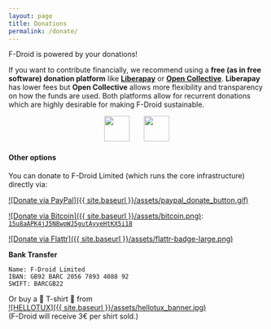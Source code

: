 ```yaml
---
layout: page
title: Donations
permalink: /donate/
---
```

F-Droid is powered by your donations!

If you want to contribute financially, we recommend using a **free (as in free software) donation platform** like **[Liberapay](https://liberapay.com/F-Droid-Data/)** or **[Open Collective](https://opencollective.com/f-droid/)**. **Liberapay** has lower fees but **Open Collective** allows more flexibility and transparency on how the funds are used.
Both platforms allow for recurrent donations which are highly desirable for making F-Droid sustainable.

<p align="center">
<a href="https://opencollective.com/f-droid"><img src="{{ site.baseurl }}/assets/opencollective_button.png" height="50" style="box-shadow: unset;" ></a>
&nbsp; &nbsp; &nbsp;
<a href="https://liberapay.com/F-Droid-Data/"><img src="{{ site.baseurl }}/assets/liberapay_donate_button.svg" height="50" style="box-shadow: unset;" ></a>
</p>

#### Other options

You can donate to F-Droid Limited (which runs the core infrastructure) directly via:

[![Donate via PayPal]({{ site.baseurl }}/assets/paypal_donate_button.gif)](https://www.paypal.com/cgi-bin/webscr?cmd=_s-xclick&hosted_button_id=E2FCXCT6837GL)

[![Donate via Bitcoin]({{ site.baseurl }}/assets/bitcoin.png)](https://blockchain.info/address/15u8aAPK4jJ5N8wpWJ5gutAyyeHtKX5i18): [`15u8aAPK4jJ5N8wpWJ5gutAyyeHtKX5i18`](bitcoin:15u8aAPK4jJ5N8wpWJ5gutAyyeHtKX5i18)

[![Donate via Flattr]({{ site.baseurl }}/assets/flattr-badge-large.png)](https://flattr.com/thing/343053/F-Droid-Repository)

__Bank Transfer__

```nohighlight
Name: F-Droid Limited
IBAN: GB92 BARC 2056 7893 4088 92
SWIFT: BARCGB22
```

Or buy a 👕 T-shirt 👕 from <br>
[![HELLOTUX]({{ site.baseurl }}/assets/hellotux_banner.jpg)](https://www.hellotux.com/f-droid)<br>
(F-Droid will receive 3€ per shirt sold.)
